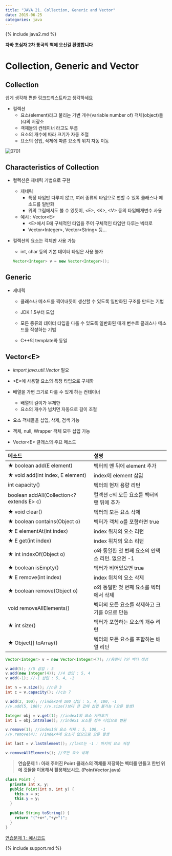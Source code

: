 ```yaml
---
title: "JAVA 21. Collection, Generic and Vector"
date: 2019-06-25
categories: java
---
```


{% include java2.md %}

**자바 초심자 2차 통곡의 벽에 오신걸 환영합니다**

# Collection, Generic and Vector

## Collection

쉽게 생각해 편한 링크드리스트라고 생각하세요

* 컬렉션
  * 요소(element)라고 불리는 가변 개수(variable number of) 객체(object)들(s)의 저장소
  * 객체들의 컨테이너 라고도 부름
  * 요소의 개수에 따라 크기가 자동 조절
  * 요소의 삽입, 삭제에 따른 요소의 위치 자동 이동

![0701](https://user-images.githubusercontent.com/26007107/60078594-30f06f80-9767-11e9-8186-fba96439047f.png)

## Characteristics of Collection

* 컬렉션은 제네릭 기법으로 구현
  * 제네릭
    * 특정 타입만 다루지 않고, 여러 종류의 타입으로 변할 수 있록 클래스나 메소드를 일반화
    * 위의 그림에서도 볼 수 있듯이, &lt;E&gt;, &lt;K&gt;, &lt;V&gt; 등의 타입매개변수 사용
  * 예시 : Vector&lt;E&gt;
    * &lt;E&gt;에서 E에 구체적인 타입을 주어 구체적인 타입만 다루는 벡터로 
    * Vector&lt;Integer&gt;, Vector&lt;String&gt; 등...

* 컬렉션의 요소는 객체만 사용 가능
  * int, char 등의 기본 데이터 타입은 사용 불가
  
  ~~~java
  Vector<Integer> v = new Vector<Integer>();
  ~~~
  
## Generic

* 제네릭
  * 클래스나 메소드를 찍어내듯이 생산할 수 있도록 일반화된 구조를 만드는 기법
  
  * JDK 1.5부터 도입
  * 모든 종류의 데이터 타입을 다룰 수 있도록 일반화된 매개 변수로 클래스나 메소드를 작성하는 기법
  * C++의 template와 동일
  

## Vector&lt;E&gt;

* *import java.util.Vector* 필요

* &lt;E&gt;에 사용할 요소의 특정 타입으로 구체화
* 배열을 가변 크기로 다룰 수 있게 하는 컨테이너
  * 배열의 길이가 무제한
  * 요소의 개수가 넘치면 자동으로 길이 조절
* 요소 객체들을 삽입, 삭제, 검색 가능
* 객체, null, Wrapper 객체 모두 삽입 가능

* Vector&lt;E&gt; 클래스의 주요 메소드

 메소드 | 설명 
:---|:---
★ boolean add(E element) | 벡터의 맨 뒤에 element 추가
★ void add(int index, E element) | index에 element 삽입
int capacity() | 벡터의 현재 용량 리턴
boolean addAll(Collection&lt;? extends E&gt; c) | 컬렉션 c의 모든 요소를 벡터의 맨 뒤에 추가
★ void clear() | 벡터의 모든 요소 삭제
★ boolean contains(Object o) | 벡터가 객체 o를 포함하면 true
★ E elementAt(int index) | index 위치의 요소 리턴
★ E get(int index) | index 위치의 요소 리턴
★ int indexOf(Object o) | o와 동일한 첫 번째 요소의 인덱스 리턴. 없으면 -1
★ boolean isEmpty() | 벡터가 비어있으면 true
★ E remove(int index) | index 위치의 요소 삭제
★ boolean remove(Object o) | o와 동일한 첫 번째 요소를 벡터에서 삭제
void removeAllElements() | 벡터의 모든 요소를 삭제하고 크기를 0으로 만듬
★ int size() | 벡터가 포함하는 요소의 개수 리턴
★ Object[] toArray() | 벡터의 모든 요소를 포함하는 배열 리턴


~~~java
Vector<Integer> v = new Vector<Integer>(7); //용량이 7인 벡터 생성

v.add(5); //5 삽입 : 5
v.add(new Integer(4)); //4 삽입 : 5, 4
v.add(-1); //-1 삽입 : 5, 4, -1

int n = v.size(); //n은 3
int c = v.capacity(); //c는 7

v.add(2, 100); //index2에 100 삽입 : 5, 4, 100, -1
//v.add(5, 100); //v.size()보다 큰 값에 삽입 불가능 (오류 발생)

Integer obj = v.get(1); //index1의 요소 가져오기
int i = obj.intValue(); //index1 요소를 정수 타입으로 변환

v.remove(1); //index1의 요소 삭제 : 5, 100, -1
//v.remove(4); //index4에 요소가 없으므로 오류 발생

int last = v.lastElement(); //last는 -1 : 마지막 요소 저장

v.removeAllElements(); //모든 요소 삭제
~~~

> **연습문제 1 : 아래 주어진 Point 클래스의 객체를 저장하는 벡터를 만들고 한번 위에 것들을 이용해서 활용해보시오. (PointVector.java)**

~~~java
class Point {
  private int x, y;
  public Point(int x, int y) {
    this.x = x;
    this.y = y;
  }
  
  public String toString() {
    return "("+x+","+y+")";
  }
}
~~~

[연습문제 1 : 예시코드](https://github.com/DetegiCE/JavaStudy/blob/master/chapter7/PointVector.java)

{% include support.md %}
